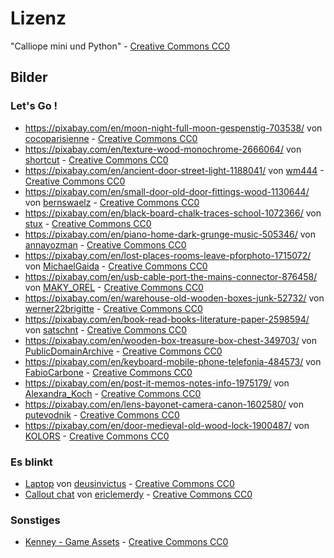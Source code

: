 # Lizenz

"Calliope mini und Python" - [Creative Commons CC0](https://creativecommons.org/publicdomain/zero/1.0/)

## Bilder

### Let's Go !

* https://pixabay.com/en/moon-night-full-moon-gespenstig-703538/ von [cocoparisienne](https://pixabay.com/en/users/cocoparisienne-127419/) - [Creative Commons CC0](https://creativecommons.org/publicdomain/zero/1.0/)
* https://pixabay.com/en/texture-wood-monochrome-2666064/ von [shortcut](https://pixabay.com/en/users/shortcut-149636/) - [Creative Commons CC0](https://creativecommons.org/publicdomain/zero/1.0/)
* https://pixabay.com/en/ancient-door-street-light-1188041/ von [wm444](https://pixabay.com/en/users/wm444-1049480/) - [Creative Commons CC0](https://creativecommons.org/publicdomain/zero/1.0/)
* https://pixabay.com/en/small-door-old-door-fittings-wood-1130644/ von [bernswaelz](https://pixabay.com/en/users/bernswaelz-1728198/) - [Creative Commons CC0](https://creativecommons.org/publicdomain/zero/1.0/)
* https://pixabay.com/en/black-board-chalk-traces-school-1072366/ von [stux](https://pixabay.com/en/users/stux-12364/) - [Creative Commons CC0](https://creativecommons.org/publicdomain/zero/1.0/)
* https://pixabay.com/en/piano-home-dark-grunge-music-505346/ von [annayozman](https://pixabay.com/en/users/annayozman-538579/) - [Creative Commons CC0](https://creativecommons.org/publicdomain/zero/1.0/)
* https://pixabay.com/en/lost-places-rooms-leave-pforphoto-1715072/ von [MichaelGaida](https://pixabay.com/en/users/MichaelGaida-652234/) - [Creative Commons CC0](https://creativecommons.org/publicdomain/zero/1.0/)
* https://pixabay.com/en/usb-cable-port-the-mains-connector-876458/ von [MAKY_OREL](https://pixabay.com/en/users/MAKY_OREL-436253/) - [Creative Commons CC0](https://creativecommons.org/publicdomain/zero/1.0/)
* https://pixabay.com/en/warehouse-old-wooden-boxes-junk-52732/ von [werner22brigitte](https://pixabay.com/en/users/werner22brigitte-5337/) - [Creative Commons CC0](https://creativecommons.org/publicdomain/zero/1.0/)
* https://pixabay.com/en/book-read-books-literature-paper-2598594/ von [satschnt](https://pixabay.com/en/users/satschnt-4558536/) - [Creative Commons CC0](https://creativecommons.org/publicdomain/zero/1.0/)
* https://pixabay.com/en/wooden-box-treasure-box-chest-349703/ von [PublicDomainArchive](https://pixabay.com/en/users/PublicDomainArchive-262011/) - [Creative Commons CC0](https://creativecommons.org/publicdomain/zero/1.0/)
* https://pixabay.com/en/keyboard-mobile-phone-telefonia-484573/ von [FabioCarbone](https://pixabay.com/en/users/FabioCarbone-498095/) - [Creative Commons CC0](https://creativecommons.org/publicdomain/zero/1.0/)
* https://pixabay.com/en/post-it-memos-notes-info-1975179/ von [Alexandra_Koch](https://pixabay.com/en/users/Alexandra_Koch-621802/) - [Creative Commons CC0](https://creativecommons.org/publicdomain/zero/1.0/)
* https://pixabay.com/en/lens-bayonet-camera-canon-1602580/ von [putevodnik](https://pixabay.com/en/users/putevodnik-2543394/) - [Creative Commons CC0](https://creativecommons.org/publicdomain/zero/1.0/)
* https://pixabay.com/en/door-medieval-old-wood-lock-1900487/ von [KOLORS](https://pixabay.com/en/users/KOLORS-3630137/) - [Creative Commons CC0](https://creativecommons.org/publicdomain/zero/1.0/)

### Es blinkt

* [Laptop](https://openclipart.org/detail/32353/laptop) von [deusinvictus](https://openclipart.org/user-detail/deusinvictus) - [Creative Commons CC0](https://creativecommons.org/publicdomain/zero/1.0/)
* [Callout chat](https://openclipart.org/detail/14475/callout-chat) von [ericlemerdy](https://openclipart.org/user-detail/ericlemerdy) - [Creative Commons CC0](https://creativecommons.org/publicdomain/zero/1.0/)

### Sonstiges

* [Kenney - Game Assets](http://kenney.nl/assets) - [Creative Commons CC0](https://creativecommons.org/publicdomain/zero/1.0/)

